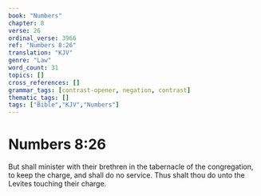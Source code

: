 ```yaml
---
book: "Numbers"
chapter: 8
verse: 26
ordinal_verse: 3966
ref: "Numbers 8:26"
translation: "KJV"
genre: "Law"
word_count: 31
topics: []
cross_references: []
grammar_tags: [contrast-opener, negation, contrast]
thematic_tags: []
tags: ["Bible","KJV","Numbers"]
---
```


# Numbers 8:26

But shall minister with their brethren in the tabernacle of the congregation, to keep the charge, and shall do no service. Thus shalt thou do unto the Levites touching their charge.
